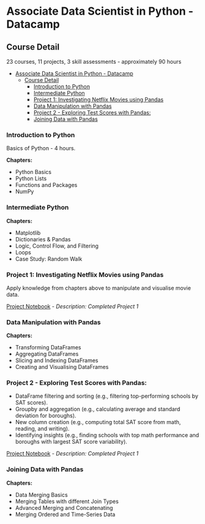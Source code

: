 # Associate Data Scientist in Python - Datacamp

## Course Detail

23 courses, 11 projects, 3 skill assessments - approximately 90 hours

- [Associate Data Scientist in Python - Datacamp](#associate-data-scientist-in-python---datacamp)
  - [Course Detail](#course-detail)
    - [Introduction to Python](#introduction-to-python)
    - [Intermediate Python](#intermediate-python)
    - [Project 1: Investigating Netflix Movies using Pandas](#project-1-investigating-netflix-movies-using-pandas)
    - [Data Manipulation with Pandas](#data-manipulation-with-pandas)
    - [Project 2 - Exploring Test Scores with Pandas:](#project-2---exploring-test-scores-with-pandas)
    - [Joining Data with Pandas](#joining-data-with-pandas)

### Introduction to Python

Basics of Python - 4 hours.

**Chapters:**
- Python Basics
- Python Lists
- Functions and Packages
- NumPy

### Intermediate Python

**Chapters:**
- Matplotlib
- Dictionaries & Pandas
- Logic, Control Flow, and Filtering
- Loops
- Case Study: Random Walk

### Project 1: Investigating Netflix Movies using Pandas

Apply knowledge from chapters above to manipulate and visualise movie data.

[Project Notebook](../Associate%20Data%20Scientist/Netflix_Movies/Project%201%20-%20Netflix.ipynb) - *Description: Completed Project 1*

### Data Manipulation with Pandas

**Chapters:**
- Transforming DataFrames
- Aggregating DataFrames
- Slicing and Indexing DataFrames
- Creating and Visualising DataFrames

### Project 2 - Exploring Test Scores with Pandas:

- DataFrame filtering and sorting (e.g., filtering top-performing schools by SAT scores).
- Groupby and aggregation (e.g., calculating average and standard deviation for boroughs).
- New column creation (e.g., computing total SAT score from math, reading, and writing).
- Identifying insights (e.g., finding schools with top math performance and boroughs with largest SAT score variability).

[Project Notebook](../Associate%20Data%20Scientist/School%20Results/Project%202%20-%20School%20Results.ipynb) - *Description: Completed Project 1*

### Joining Data with Pandas

**Chapters:**
- Data Merging Basics
- Merging Tables with different Join Types
- Advanced Merging and Concatenating
- Merging Ordered and Time-Series Data
